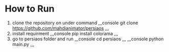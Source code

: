 # How to Run
1. clone the repository on under command
,,,console
git clone https://github.com/mahdianimator/persiaos
,,,
2. install requirment
,,,console
pip install colorama
,,,
3. go to persiaos folder and run
,,,console
cd persiaos
,,,
,,,console
python main.py
,,,
